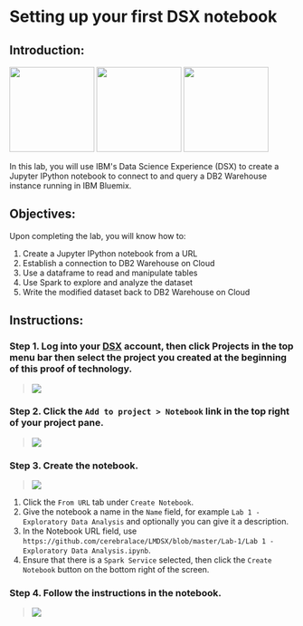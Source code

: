 # Setting up your first DSX notebook

## Introduction:

[<img src="https://raw.githubusercontent.com/Davin-IBM/Proof-of-Technology/master/DSX/images/DSX.png" height="150"/>](http://datascience.ibm.com/) [<img src="https://github.com/jpatter/LMCO/blob/master/Lab-1/images/DB2Warehouse.png" height="150"/>](https://www.ibm.com/analytics/us/en/technology/cloud-data-services/dashdb/) [<img src="https://raw.githubusercontent.com/Davin-IBM/Proof-of-Technology/master/DSX/images/jupyter.png" height="150"/>](http://jupyter.org/index.html)

In this lab, you will use IBM's Data Science Experience (DSX) to create a Jupyter IPython notebook to connect to and query a DB2 Warehouse instance running in IBM Bluemix.

## Objectives:

Upon completing the lab, you will know how to:

1. Create a Jupyter IPython notebook from a URL
1. Establish a connection to DB2 Warehouse on Cloud
1. Use a dataframe to read and manipulate tables
1. Use Spark to explore and analyze the dataset
1. Write the modified dataset back to DB2 Warehouse on Cloud

## Instructions:

### Step 1.  Log into your [DSX](http://datascience.ibm.com/) account, then click Projects in the top menu bar then select the project you created at the beginning of this proof of technology.

> <img src="https://raw.githubusercontent.com/jpatter/Proof-of-Technology/master/DSX/Lab-1/images/DSX-open-project.png"/>

### Step 2.  Click the `Add to project > Notebook` link in the top right of your project pane.

> <img src="https://raw.githubusercontent.com/jpatter/DSX/master/Lab-1/images/DSX-add-notebook.png"/>

### Step 3.  Create the notebook.

> <img src="https://s10.postimg.org/bgmqgmfnt/Lab_1_New_Notebook.png"/>

1. Click the `From URL` tab under `Create Notebook`.
1. Give the notebook a name in the `Name` field, for example `Lab 1 - Exploratory Data Analysis` and optionally you can give it a description.
1. In the Notebook URL field, use `https://github.com/cerebralace/LMDSX/blob/master/Lab-1/Lab 1 - Exploratory Data Analysis.ipynb`.
1. Ensure that there is a `Spark Service` selected, then click the `Create Notebook` button on the bottom right of the screen.

### Step 4.  Follow the instructions in the notebook.

> <img src="https://s10.postimg.org/6uqm8brkp/Lab_1_Created_Notebook.png"/>
